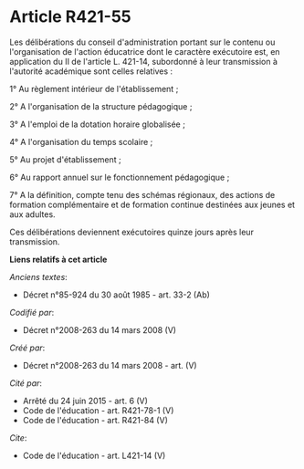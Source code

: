 # Article R421-55

Les délibérations du conseil d'administration portant sur le contenu ou l'organisation de l'action éducatrice dont le
caractère exécutoire est, en application du II de l'article L. 421-14, subordonné à leur transmission à l'autorité académique
sont celles relatives : 

1° Au règlement intérieur de l'établissement ; 

2° A l'organisation de la structure pédagogique ; 

3° A l'emploi de la dotation horaire globalisée ; 

4° A l'organisation du temps scolaire ; 

5° Au projet d'établissement ; 

6° Au rapport annuel sur le fonctionnement pédagogique ; 

7° A la définition, compte tenu des schémas régionaux, des actions de formation complémentaire et de formation continue
destinées aux jeunes et aux adultes. 

Ces délibérations deviennent exécutoires quinze jours après leur transmission.

**Liens relatifs à cet article**

_Anciens textes_:

  - Décret n°85-924 du 30 août 1985 - art. 33-2 (Ab)

_Codifié par_:

  - Décret n°2008-263 du 14 mars 2008 (V)

_Créé par_:

  - Décret n°2008-263 du 14 mars 2008 - art. (V)

_Cité par_:

  - Arrêté du 24 juin 2015 - art. 6 (V)
  - Code de l'éducation - art. R421-78-1 (V)
  - Code de l'éducation - art. R421-84 (V)

_Cite_:

  - Code de l'éducation - art. L421-14 (V)

